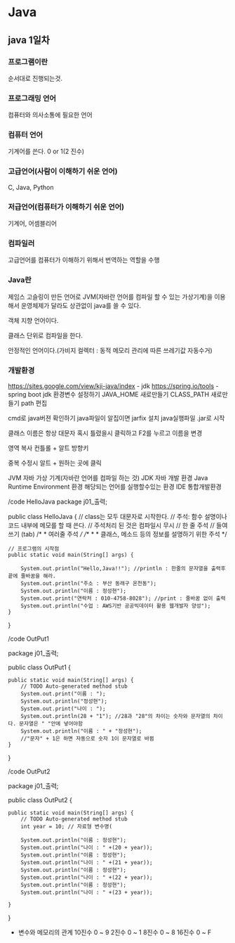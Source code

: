 # Java

## java 1일차

### 프로그램이란
순서대로 진행되는것.

### 프로그래밍 언어
컴퓨터와 의사소통에 필요한 언어

### 컴퓨터 언어
기계어를 쓴다. 0 or 1(2 진수)

### 고급언어(사람이 이해하기 쉬운 언어)
C, Java, Python

### 저급언어(컴퓨터가 이해하기 쉬운 언어)
기계어, 어셈블리어 

### 컴파일러
고급언어를 컴퓨터가 이해하기 위해서 번역하는 역할을 수행

### Java란
제임스 고슬링이 만든 언어로 JVM(자바란 언어를 컴파일 할 수 있는 가상기계)을 이용해서
운영체제가 달라도 상관없이 java를 쓸 수 있다.

객체 지향 언어이다.

클래스 단위로 컴파일을 한다.

안정적인 언어이다.(가비지 컬렉터 : 동적 메모리 관리에 따른 쓰레기값 자동수거)

### 개발환경 
https://sites.google.com/view/kji-java/index  - jdk
https://spring.io/tools - spring boot
jdk 환경변수 설정하기
JAVA_HOME 새로만들기
CLASS_PATH 새로만들기
path 편집

cmd로 java버젼 확인하기
java파일이 알집이면 jarfix 설치
java실행파일 .jar로 시작

클래스 이름은 항상 대문자
혹시 틀렸을시 클릭하고 F2를 누르고 이름을 변경


영역 복사 컨틀롤 + 알트 방향키

중복 수정시 알트 + 원하는 곳에 클릭

JVM 자바 가상 기계(자바란 언어를 컴파일 하는 것)
JDK 자바 개발 환경
Java Runtime Environment 환경 해당되는 언어를 실행할수있는 환경
IDE 통합개발환경


/code HelloJava
package j01_출력;

public class HelloJava { 
	// class는 모두 대문자로 시작한다.
	// 주석: 함수 설명이나 코드 내부에 메모를 할 때 쓴다.
	// 주석처리 된 것은 컴파일시 무시
	// 한 줄 주석
	// 들여쓰기 (tab)
	/*
	 * 여러줄 주석
	 */
	/**
	 * 
	 * 클래스, 메소드 등의 정보를 설명하기 위한 주석
	 */
	
	
	// 프로그램의 시작점
	public static void main(String[] args) {
		
		System.out.println("Hello,Java!!"); //println : 한줄의 문자열을 출력후 끝에 줄바꿈을 해라.
		System.out.println("주소 : 부산 동래구 온천동");
		System.out.println("이름 : 정성현");
		System.out.print("연락처 : 010-4758-8028"); //print : 줄바꿈 없이 출력
		System.out.println("수업 : AWS기반 공공빅데이터 활용 웹개발자 양성");
	}

}

/code OutPut1

package j01_출력;

public class OutPut1 {

	public static void main(String[] args) {
		// TODO Auto-generated method stub
		System.out.print("이름 : ");
		System.out.println("정성현");
		System.out.print("나이 : ");
		System.out.println(28 + "1"); //28과 "28"의 차이는 숫자와 문자열의 차이다. 문자열은 " "안에 넣어야함
		System.out.println("이름 : " + "정성현");
		//"문자" + 1은 하면 자동으로 숫자 1이 문자열로 바뀜
	}

}


/code OutPut2

package j01_출력;

public class OutPut2 {

	public static void main(String[] args) {
		// TODO Auto-generated method stub
		int year = 10; // 자료형 변수명(
		
		System.out.println("이름 : 정성현");
		System.out.println("나이 : " +(20 + year));
		System.out.println("이름 : 정성현");
		System.out.println("나이 : " +(21 + year));
		System.out.println("이름 : 정성현");
		System.out.println("나이 : " +(22 + year));
		System.out.println("이름 : 정성현");
		System.out.println("나이 : " +(23 + year));
		
	}

}

- 변수와 메모리의 관계
10진수 0 ~ 9
2진수 0 ~ 1
8진수 0 ~ 8
16진수 0 ~ F

